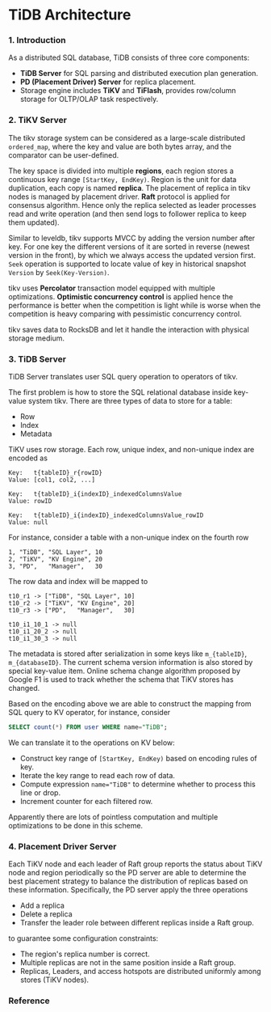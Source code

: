 # TiDB Architecture

### 1. Introduction

As a distributed SQL database, TiDB consists of three core components:

- **TiDB Server** for SQL parsing and distributed execution plan generation.
- **PD (Placement Driver) Server** for replica placement.
- Storage engine includes **TiKV** and **TiFlash**, provides row/column storage for OLTP/OLAP task respectively.







### 2. TiKV Server

The tikv storage system can be considered as a large-scale distributed `ordered_map`, where the key and value are both bytes array, and the comparator can be user-defined.

The key space is divided into multiple **regions**, each region stores a continuous key range `[StartKey, EndKey)`. Region is the unit for data duplication, each copy is named **replica**. The placement of replica in tikv nodes is managed by placement driver. **Raft** protocol is applied for consensus algorithm. Hence only the replica selected as leader processes read and write operation (and then send logs to follower replica to keep them updated).

Similar to leveldb, tikv supports MVCC by adding the version number after key. For one key the different versions of it are sorted in reverse (newest version in the front), by which we always access the updated version first. `Seek` operation is supported to locate value of key in historical snapshot `Version` by `Seek(Key-Version)`.

tikv uses **Percolator** transaction model equipped with multiple optimizations. **Optimistic concurrency control** is applied hence the performance is better when the competition is light while is worse when the competition is heavy comparing with pessimistic concurrency control.

tikv saves data to RocksDB and let it handle the interaction with physical storage medium.







### 3. TiDB Server

TiDB Server translates user SQL query operation to operators of tikv.

The first problem is how to store the SQL relational database inside key-value system tikv. There are three types of data to store for a table:

- Row
- Index
- Metadata

TiKV uses row storage. Each row, unique index, and non-unique index are encoded as

```
Key:   t{tableID}_r{rowID}
Value: [col1, col2, ...]

Key:   t{tableID}_i{indexID}_indexedColumnsValue
Value: rowID

Key:   t{tableID}_i{indexID}_indexedColumnsValue_rowID
Value: null
```

For instance, consider a table with a non-unique index on the fourth row

```
1, "TiDB", "SQL Layer", 10
2, "TiKV", "KV Engine", 20
3, "PD",   "Manager",   30
```

The row data and index will be mapped to

```
t10_r1 -> ["TiDB", "SQL Layer", 10]
t10_r2 -> ["TiKV", "KV Engine", 20]
t10_r3 -> ["PD",   "Manager",   30]

t10_i1_10_1 -> null
t10_i1_20_2 -> null
t10_i1_30_3 -> null
```

The metadata is stored after serialization in some keys like `m_{tableID}`, `m_{databaseID}`. The current schema version information is also stored by special key-value item. Online schema change algorithm proposed by Google F1 is used to track whether the schema that TiKV stores has changed.

Based on the encoding above we are able to construct the mapping from SQL query to KV operator, for instance, consider

```sql
SELECT count(*) FROM user WHERE name="TiDB";
```

We can translate it to the operations on KV below:

- Construct key range of `[StartKey, EndKey)` based on encoding rules of key.
- Iterate the key range to read each row of data.
- Compute expression `name="TiDB"` to determine whether to process this line or drop.
- Increment counter for each filtered row.

Apparently there are lots of pointless computation and multiple optimizations to be done in this scheme.







### 4. Placement Driver Server

Each TiKV node and each leader of Raft group reports the status about TiKV node and region periodically so the PD server are able to determine the best placement strategy to balance the distribution of replicas based on these information. Specifically, the PD server apply the three operations

- Add a replica
- Delete a replica
- Transfer the leader role between different replicas inside a Raft group.

to guarantee some configuration constraints:

- The region's replica number is correct.
- Multiple replicas are not in the same position inside a Raft group.
- Replicas, Leaders, and access hotspots are distributed uniformly among stores (TiKV nodes).







### Reference

[^1]: [TiDB 整体架构](https://docs.pingcap.com/zh/tidb/stable/tidb-architecture)

[^2]: [三篇文章了解 TiDB 技术内幕 - 说存储](https://pingcap.com/blog-cn/tidb-internal-1/)

[^3]: [三篇文章了解 TiDB 技术内幕 - 说计算](https://pingcap.com/blog-cn/tidb-internal-2/)

[^4]: [三篇文章了解 TiDB 技术内幕 - 谈调度](https://pingcap.com/blog-cn/tidb-internal-3/)
